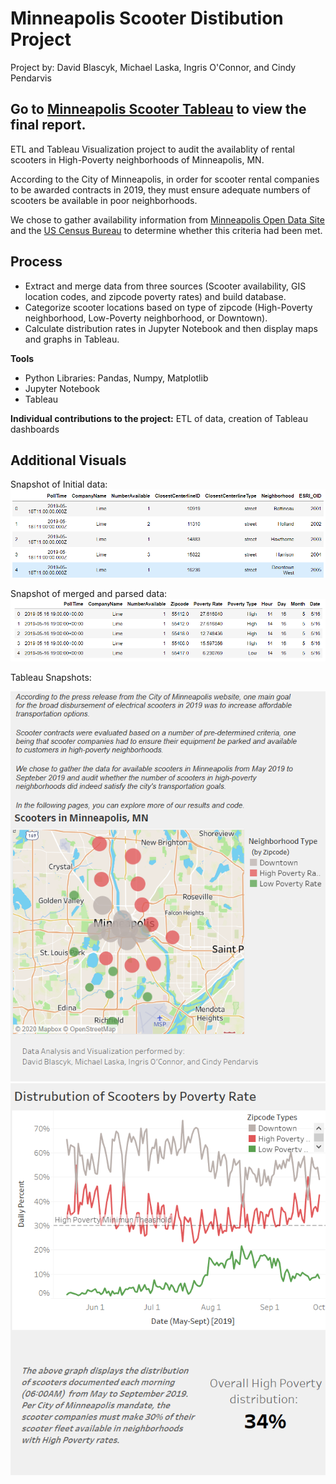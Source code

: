 # Minneapolis Scooter Distibution Project

Project by: David Blascyk, Michael Laska, Ingris O'Connor, and Cindy Pendarvis 

## Go to [Minneapolis Scooter Tableau](https://public.tableau.com/profile/david.blascyk#!/vizhome/MplsScootersProject/MinneapolisScooterProject?publish=yes) to view the final report.

ETL and Tableau Visualization project to audit the availablity of rental scooters in High-Poverty neighborhoods of Minneapolis, MN.

According to the City of Minneapolis, in order for scooter rental companies to be awarded contracts in 2019, they must ensure adequate numbers of scooters be available
in poor neighborhoods.

We chose to gather availability information from [Minneapolis Open Data Site](http://opendata.minneapolismn.gov/datasets/scooter-availability) and the [US Census Bureau](https://www.census.gov/developers/)
to determine whether this criteria had been met.

## Process

* Extract and merge data from three sources (Scooter availability, GIS location codes, and zipcode poverty rates) and build database.  
* Categorize scooter locations based on type of zipcode (High-Poverty neighborhood, Low-Poverty neighborhood, or Downtown).  
* Calculate distribution rates in Jupyter Notebook and then display maps and graphs in Tableau.  

**Tools**  
* Python Libraries: Pandas, Numpy, Matplotlib  
* Jupyter Notebook  
* Tableau  


**Individual contributions to the project:** ETL of data, creation of Tableau dashboards

## Additional Visuals

Snapshot of Initial data:
![data 1](images/Initial_Dataframe.PNG)

Snapshot of merged and parsed data:
![data 2](images/Final_DataFrame.PNG)


Tableau Snapshots:

![tab 1](images/Tab1.PNG)      ![tab 2](images/Tab2.PNG)

